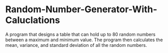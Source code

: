 # Random-Number-Generator-With-Caluclations

A program that designs a table that can hold up to 80 random numbers between a maximum and minimum value.
The program then calculates the mean, variance, and standard deviation of all the random numbers.
